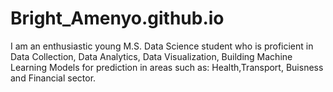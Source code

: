 # Bright_Amenyo.github.io
I am an enthusiastic young M.S. Data Science student who is proficient in Data Collection, Data Analytics, Data Visualization, Building Machine Learning Models for prediction in areas such as: Health,Transport, Buisness and Financial sector.
 
